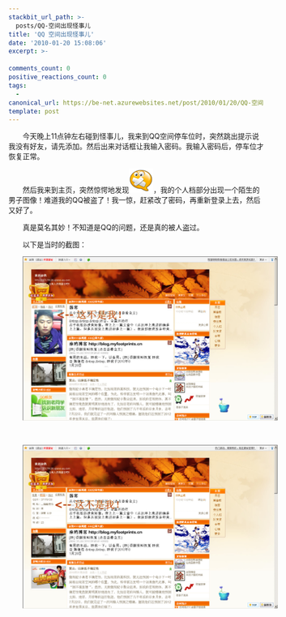 ```yaml
---
stackbit_url_path: >-
  posts/QQ-空间出现怪事儿
title: 'QQ 空间出现怪事儿'
date: '2010-01-20 15:08:06'
excerpt: >-
  
comments_count: 0
positive_reactions_count: 0
tags: 
  - 
canonical_url: https://be-net.azurewebsites.net/post/2010/01/20/QQ-空间出现怪事儿
template: post
---
```

<div style="text-indent: 2em"><p>今天晚上11点钟左右碰到怪事儿，我来到QQ空间停车位时，突然跳出提示说我没有好友，请先添加。然后出来对话框让我输入密码。我输入密码后，停车位才恢复正常。</p><p>然后我来到主页，突然惊愕地发现<img alt="" src="https://raw.githubusercontent.com/Jeff-Tian/blogengine.net/master/Source/BlogEngine/BlogEngine.NET/App_Data/files/image_364.png">，我的个人档部分出现一个陌生的男子图像！难道我的QQ被盗了！我一惊，赶紧改了密码，再重新登录上去，然后又好了。</p><p>真是莫名其妙！不知道是QQ的问题，还是真的被人盗过。</p><p>以下是当时的截图：</p><p><img onload="ResizeImage(this,520)" alt="" src="https://raw.githubusercontent.com/Jeff-Tian/blogengine.net/master/Source/BlogEngine/BlogEngine.NET/App_Data/files/image_365.png"></p><p>&nbsp;</p><p><img title="" alt="" onload="ResizeImage(this,520)" src="https://raw.githubusercontent.com/Jeff-Tian/blogengine.net/master/Source/BlogEngine/BlogEngine.NET/App_Data/files/image_366.png"></p></div>